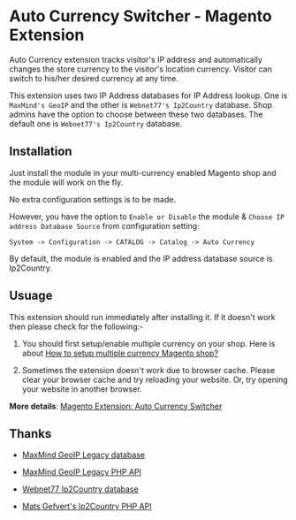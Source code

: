 Auto Currency Switcher - Magento Extension
======================

Auto Currency extension tracks visitor's IP address and automatically changes the store currency to the visitor's location currency. Visitor can switch to his/her desired currency at any time.

This extension uses two IP Address databases for IP Address lookup. One is `MaxMind's GeoIP` and the other is `Webnet77's Ip2Country` database. Shop admins have the option to choose between these two databases. The default one is `Webnet77's Ip2Country` database.

## Installation ##

Just install the module in your multi-currency enabled Magento shop and the module will work on the fly. 

No extra configuration settings is to be made. 

However, you have the option to `Enable or Disable` the module & `Choose IP address Database Source` from configuration setting:

`System -> Configuration -> CATALOG -> Catalog -> Auto Currency`

By default, the module is enabled and the IP address database source is Ip2Country.

## Usuage ##

This extension should run immediately after installing it. If it doesn't work then please check for the following:-

1) You should first setup/enable multiple currency on your shop. Here is about [How to setup multiple currency Magento shop?](http://blog.chapagain.com.np/magento-setup-multiple-currency-shop/)

2) Sometimes the extension doesn't work due to browser cache. Please clear your browser cache and try reloading your website. Or, try opening your website in another browser.

**More details**: [Magento Extension: Auto Currency Switcher](http://blog.chapagain.com.np/magento-extension-auto-currency-switcher-free/)

## Thanks ##

* [MaxMind GeoIP Legacy database](http://dev.maxmind.com/geoip/legacy/geolite/)

* [MaxMind GeoIP Legacy PHP API](https://github.com/maxmind/geoip-api-php)

* [Webnet77 Ip2Country database](http://software77.net/geo-ip/)

* [Mats Gefvert's Ip2Country PHP API](https://github.com/mgefvert/Ip2Country)
